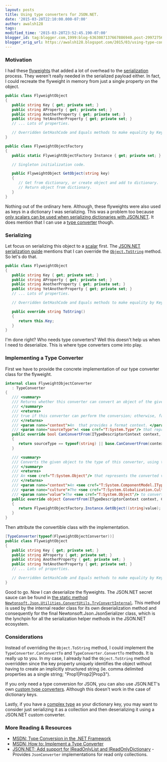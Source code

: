 ```yaml
---
layout: posts
title: Using type converters for JSON.NET.
date: '2015-03-28T22:10:00.000-07:00'
author: awalsh128
tags: 
modified_time: '2015-03-28T23:52:45.190-07:00'
blogger_id: tag:blogger.com,1999:blog-6363087137667886940.post-2997275603564491104
blogger_orig_url: https://awalsh128.blogspot.com/2015/03/using-type-converters-for-jsonnet.html
---
```


### Motivation

I had these [flyweights](http://en.wikipedia.org/wiki/Flyweight_pattern)
that added a lot of overhead to the
[serialization](http://en.wikipedia.org/wiki/Serialization) process.
They weren\'t really needed in the serialized payload either. In fact, I
could recreate the flyweight in memory from just a single property on
the object.

``` csharp
public class FlyweightObject
{
   public string Key { get; private set; }
   public string AProperty { get; private set; }
   public string AnotherProperty { get; private set; }
   public string YetAnotherProperty { get; private set; }
   // ... Lots of properties.

   // Overridden GetHashCode and Equals methods to make equality by Key.
}
```

``` csharp
public class FlyweightObjectFactory
{
   public static FlyweightObjectFactory Instance { get; private set; }

   // Singleton initialization code.

   public FlyweightObject GetObject(string key)
   {
      // Get from dictionary, or create object and add to dictionary.
      // Return object from dictionary.
   }
}
```

Nothing out of the ordinary here. Although, these flyweights were also
used as keys in a dictionary I was serializing. This was a problem too
because [only scalars can be used when serializing dictionaries with
JSON.NET](http://www.newtonsoft.com/json/help/html/SerializationGuide.htm#Dictionarys).
It does mention that I can use a [type
converter](https://msdn.microsoft.com/en-us/library/system.componentmodel.typeconverter%28v=vs.110%29.aspx)
though.

### Serializing

Let focus on serializing this object to a
[scalar](http://en.wikipedia.org/wiki/Primitive_data_type) first. The
[JSON.NET serialization
guide](http://www.newtonsoft.com/json/help/html/SerializationGuide.htm)
mentions that I can override the
[`Object.ToString`](https://msdn.microsoft.com/en-us/library/system.object.tostring%28v=vs.110%29.aspx)
method. So let\'s do that.

``` csharp
public class FlyweightObject
{
   public string Key { get; private set; }
   public string AProperty { get; private set; }
   public string AnotherProperty { get; private set; }
   public string YetAnotherProperty { get; private set; }
   // ... Lots of properties.

   // Overridden GetHashCode and Equals methods to make equality by Key.

   public override string ToString()
   {
      return this.Key;
   }
}
```

I\'m done right? Who needs type converters? Well this doesn\'t help us
when I need to deserialize. This is where type converters come into
play.

### Implementing a Type Converter

First we have to provide the concrete implementation of our type
converter class for the flyweight.

``` csharp
internal class FlyweightObjectConverter
   : TypeConverter
{      
   /// <summary>
   /// Returns whether this converter can convert an object of the given type to the type of this converter, using the specified context.
   /// </summary>
   /// <returns>
   /// true if this converter can perform the conversion; otherwise, false.
   /// </returns>
   /// <param name="context">An  that provides a format context. </param>
   /// <param name="sourceType">A <see cref="T:System.Type"/> that represents the type you want to convert from. </param>
   public override bool CanConvertFrom(ITypeDescriptorContext context, Type sourceType)
   {
      return sourceType == typeof(string) || base.CanConvertFrom(context, sourceType);
   }

   /// <summary>
   /// Converts the given object to the type of this converter, using the specified context and culture information.
   /// </summary>
   /// <returns>
   /// An <see cref="T:System.Object"/> that represents the converted value.
   /// </returns>
   /// <param name="context">An <see cref="T:System.ComponentModel.ITypeDescriptorContext"/> that provides a format context. </param>
   /// <param name="culture">The <see cref="T:System.Globalization.CultureInfo"/> to use as the current culture. </param>
   /// <param name="value">The <see cref="T:System.Object"/> to convert. </param><exception cref="T:System.NotSupportedException">The conversion cannot be performed. </exception>
   public override object ConvertFrom(ITypeDescriptorContext context, CultureInfo culture, object value)
   {
      return FlyweightObjectFactory.Instance.GetObject((string)value);
   }
}
```

Then attribute the convertible class with the implementation.

``` csharp
[TypeConverter(typeof(FlyweightObjectConverter))]
public class FlyweightObject
{
   public string Key { get; private set; }
   public string AProperty { get; private set; }
   public string AnotherProperty { get; private set; }
   public string YetAnotherProperty { get; private set; }
   // ... Lots of properties.

   // Overridden GetHashCode and Equals methods to make equality by Key.
}
```

Good to go. Now I can deserialize the flyweights. The JSON.NET secret
sauce can be found in [the static method
`Newtonsoft.Json.Utilities.ConvertUtils.TryConvertInternal`](https://github.com/JamesNK/Newtonsoft.Json/blob/master/Src/Newtonsoft.Json/Utilities/ConvertUtils.cs).
This method is used by the internal reader class for its own
deserialization method and consequently for the final
Newtonsoft.Json.JsonSerializer class, which is the lynchpin for all the
serialization helper methods in the JSON.NET ecosystem.

### Considerations

Instead of overriding the `Object.ToString` method, I could implement
the `TypeConverter.CanConvertTo` and `TypeConverter.ConvertTo` methods.
It is really up to you. In my case, I already had the `Object.ToString`
method overridden since the key property uniquely identifies the object
without having to create an implicitly structured string (ie. comma
delimited properties as a single string; \"Prop1\|Prop2\|Prop3\").

If you only need a type conversion for JSON, you can also use
JSON.NET\'s own [custom type
converters](http://www.newtonsoft.com/json/help/html/CustomJsonConverter.htm).
Although this doesn\'t work in the case of dictionary keys.

Lastly, if you have a [complex
type](http://en.wikipedia.org/wiki/Composite_data_type) as your
dictionary key, you may want to consider just serializing it as a
collection and then deserializing it using a JSON.NET custom converter.

### More Reading & Resources

-   [MSDN: Type Conversion in the .NET
    Framework](https://msdn.microsoft.com/en-us/library/98bbex99%28v=vs.110%29.aspx)
-   [MSDN: How to: Implement a Type
    Converter](https://msdn.microsoft.com/en-us/library/ayybcxe5.aspx)
-   [JSON.NET: Add support for IReadOnlyList and
    IReadOnlyDictionary](https://json.codeplex.com/workitem/23872) -
    Provides `JsonConverter` implementations for read only collections.
